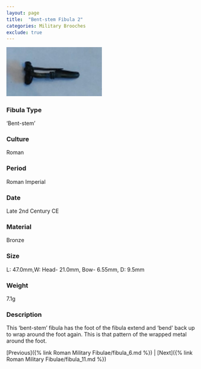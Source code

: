 ```yaml
---
layout: page
title:  "Bent-stem Fibula 2"
categories: Military Brooches
exclude: true
---
```


<img src="fibula/bent-stem2.jpg" alt="photo" width= "250px">

### Fibula Type
‘Bent-stem’
### Culture
Roman
### Period
 Roman Imperial
### Date
Late 2nd Century CE
### Material
 Bronze
### Size
 L: 47.0mm,W: Head- 21.0mm, Bow- 6.55mm, D: 9.5mm
### Weight
 7.1g
### Description
 This ‘bent-stem’ fibula has the foot of the fibula extend and ‘bend' back up to wrap around the foot again. This is that pattern of the wrapped metal around the foot.

[Previous]({% link Roman Military Fibulae/fibula_6.md %}) | [Next]({% link Roman Military Fibulae/fibula_11.md %})
